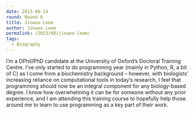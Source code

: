 ```yaml
---
date: 2013-08-14
round: Round 6
title: Jinwoo Leem
author: Jinwoo Leem
permalink: /2013/08/jinwoo-leem/
tags:
  - Biography
---
```

I&#8217;m a DPhil/PhD candidate at the University of Oxford&#8217;s Doctoral Training Centre. I&#8217;ve only started to do programming year (mainly in Python, R, a bit of C) as I come from a biochemistry background &#8211; however, with biologists&#8217; increasing reliance on computational tools in today&#8217;s research, I feel that programming should now be an integral component for any biology-based degree. I know how overwhelming it can be for someone without any prior experience, and I am attending this training course to hopefully help those around me to learn to use programming as a key part of their work.
